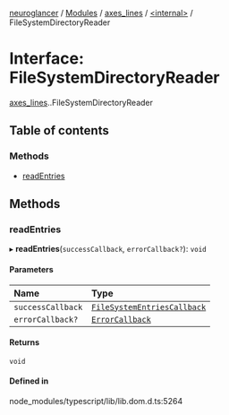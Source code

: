 [neuroglancer](../README.md) / [Modules](../modules.md) / [axes\_lines](../modules/axes_lines.md) / [<internal\>](../modules/axes_lines._internal_.md) / FileSystemDirectoryReader

# Interface: FileSystemDirectoryReader

[axes_lines](../modules/axes_lines.md).[<internal>](../modules/axes_lines._internal_.md).FileSystemDirectoryReader

## Table of contents

### Methods

- [readEntries](axes_lines._internal_.FileSystemDirectoryReader.md#readentries)

## Methods

### readEntries

▸ **readEntries**(`successCallback`, `errorCallback?`): `void`

#### Parameters

| Name | Type |
| :------ | :------ |
| `successCallback` | [`FileSystemEntriesCallback`](axes_lines._internal_.FileSystemEntriesCallback.md) |
| `errorCallback?` | [`ErrorCallback`](axes_lines._internal_.ErrorCallback.md) |

#### Returns

`void`

#### Defined in

node_modules/typescript/lib/lib.dom.d.ts:5264
